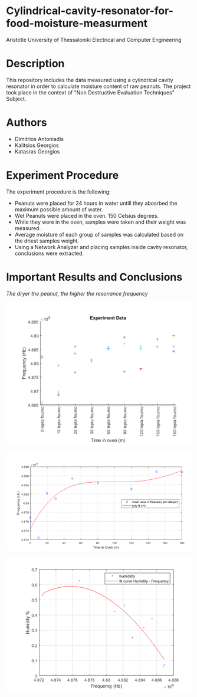 # Cylindrical-cavity-resonator-for-food-moisture-measurment
Aristotle University of Thessaloniki
Electrical and Computer Engineering

# Description
This repository includes the data measured using a cylindrical cavity resonator in order to calculate moisture content of raw peanuts. The project took place in the context of "Non Destructive Evaluation Techniques" Subject.

# Authors
* Dimitrios Antoniadis
* Kalitsios Georgios
* Katasras Georgios

# Experiment Procedure

The experiment procedure is the following:

* Peanuts were placed for 24 hours in water untill they abosrbed the maximum possible amount of water.
* Wet Peanuts were placed in the oven. 150 Celsius degrees.
* While they were in the oven, samples were taken and their weight was measured.
* Average moisture of each group of samples was calculated based on the driest samples weight.
* Using a Network Analyzer and placing samples inside cavity resonator, conclusions were extracted.

# Important Results and Conclusions

*The dryer the peanut, the higher the resonance frequency*

![Data: Samples Frequency vs Time in Oven](https://github.com/akdimitri/Cylindrical-cavity-resonator-for-food-moisture-measurment/blob/master/data.png)

![Polynomial Fit on average values per sample group](https://github.com/akdimitri/Cylindrical-cavity-resonator-for-food-moisture-measurment/blob/master/poly_fit.png)

![Polynomial Fit Humidity vs Frequency](https://github.com/akdimitri/Cylindrical-cavity-resonator-for-food-moisture-measurment/blob/master/humidity.png)
